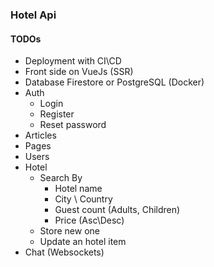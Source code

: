 ### Hotel Api


#### TODOs
- Deployment with CI\CD
- Front side on VueJs (SSR)
- Database Firestore or PostgreSQL (Docker)
- Auth
  - Login
  - Register
  - Reset password
- Articles
- Pages
- Users
- Hotel
  - Search By
    - Hotel name
    - City \ Country
    - Guest count (Adults, Children)
    - Price (Asc\Desc)
  - Store new one
  - Update an hotel item
- Chat (Websockets)